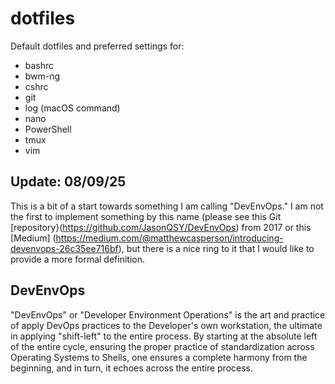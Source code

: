 # dotfiles
Default dotfiles and preferred settings for:

- bashrc
- bwm-ng
- cshrc
- git
- log (macOS command)
- nano
- PowerShell
- tmux
- vim

## Update: 08/09/25
This is a bit of a start towards something I am calling "DevEnvOps." I am not the first to implement something by this name (please see this Git [repository}(https://github.com/JasonQSY/DevEnvOps) from 2017 or this [Medium] (https://medium.com/@matthewcasperson/introducing-devenvops-26c35ee716bf), but there is a nice ring to it that I would like to provide a more formal definition.

## DevEnvOps

"DevEnvOps" or "Developer Environment Operations" is the art and practice of apply DevOps practices to the Developer's own workstation, the ultimate in applying "shift-left" to the entire process. By starting at the absolute left of the entire cycle, ensuring the proper practice of standardization across Operating Systems to Shells, one ensures a complete harmony from the beginning, and in turn, it echoes across the entire process.


    
